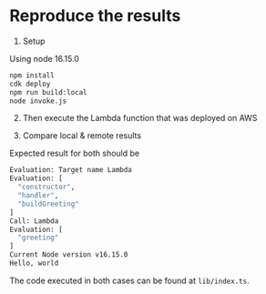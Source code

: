 # Reproduce the results

1. Setup

Using node 16.15.0

```sh
npm install
cdk deploy
npm run build:local
node invoke.js
```

2. Then execute the Lambda function that was deployed on AWS

3. Compare local & remote results

Expected result for both should be

```sh
Evaluation: Target name Lambda
Evaluation: [
  "constructor",
  "handler",
  "buildGreeting"
]
Call: Lambda
Evaluation: [
  "greeting"
]
Current Node version v16.15.0
Hello, world
```

The code executed in both cases can be found at `lib/index.ts`.
